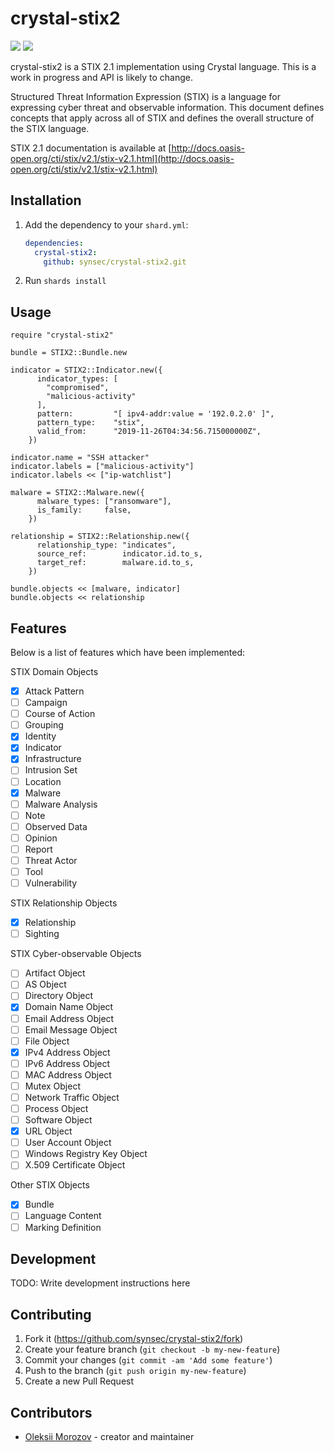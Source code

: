# crystal-stix2

![](https://github.com/synsec/crystal-stix2/workflows/Crystal%20CI/badge.svg?branch=master)
[![](https://img.shields.io/badge/cryatsl--stix2-docs-brightgreen)](https://synsec.github.io/crystal-stix2/)

crystal-stix2 is a STIX 2.1 implementation using Crystal language. This is a work in progress and API is likely to change.

Structured Threat Information Expression (STIX) is a language for expressing cyber threat and observable information. This document defines concepts that apply across all of STIX and defines the overall structure of the STIX language.

STIX 2.1 documentation is available at [http://docs.oasis-open.org/cti/stix/v2.1/stix-v2.1.html](http://docs.oasis-open.org/cti/stix/v2.1/stix-v2.1.html)

## Installation

1. Add the dependency to your `shard.yml`:

   ```yaml
   dependencies:
     crystal-stix2:
       github: synsec/crystal-stix2.git
   ```

2. Run `shards install`

## Usage

```crystal
require "crystal-stix2"

bundle = STIX2::Bundle.new

indicator = STIX2::Indicator.new({
      indicator_types: [
        "compromised",
        "malicious-activity"
      ],
      pattern:         "[ ipv4-addr:value = '192.0.2.0' ]",
      pattern_type:    "stix",
      valid_from:      "2019-11-26T04:34:56.715000000Z",
    })
    
indicator.name = "SSH attacker"
indicator.labels = ["malicious-activity"]
indicator.labels << ["ip-watchlist"]

malware = STIX2::Malware.new({
      malware_types: ["ransomware"],
      is_family:     false,
    })

relationship = STIX2::Relationship.new({
      relationship_type: "indicates",
      source_ref:        indicator.id.to_s,
      target_ref:        malware.id.to_s,
    })

bundle.objects << [malware, indicator]
bundle.objects << relationship

```


## Features

Below is a list of features which have been implemented:

STIX Domain Objects
- [x] Attack Pattern
- [ ] Campaign
- [ ] Course of Action
- [ ] Grouping
- [x] Identity
- [x] Indicator
- [x] Infrastructure
- [ ] Intrusion Set
- [ ] Location
- [x] Malware
- [ ] Malware Analysis
- [ ] Note
- [ ] Observed Data
- [ ] Opinion
- [ ] Report
- [ ] Threat Actor
- [ ] Tool
- [ ] Vulnerability

STIX Relationship Objects
- [x] Relationship
- [ ] Sighting

STIX Cyber-observable Objects
- [ ] Artifact Object
- [ ] AS Object
- [ ] Directory Object
- [x] Domain Name Object
- [ ] ​Email Address Object
- [ ] ​Email Message Object
- [ ] ​File Object
- [x] ​IPv4 Address Object
- [ ] ​IPv6 Address Object
- [ ] ​MAC Address Object
- [ ] ​Mutex Object
- [ ] ​Network Traffic Object
- [ ] ​Process Object
- [ ] ​Software Object
- [x] ​URL Object
- [ ] ​User Account Object
- [ ] ​Windows Registry Key Object
- [ ] ​X.509 Certificate Object

Other STIX Objects
- [x] Bundle
- [ ] Language Content
- [ ] Marking Definition

## Development

TODO: Write development instructions here

## Contributing

1. Fork it (<https://github.com/synsec/crystal-stix2/fork>)
2. Create your feature branch (`git checkout -b my-new-feature`)
3. Commit your changes (`git commit -am 'Add some feature'`)
4. Push to the branch (`git push origin my-new-feature`)
5. Create a new Pull Request

## Contributors

- [Oleksii Morozov](https://github.com/jaysneg) - creator and maintainer
